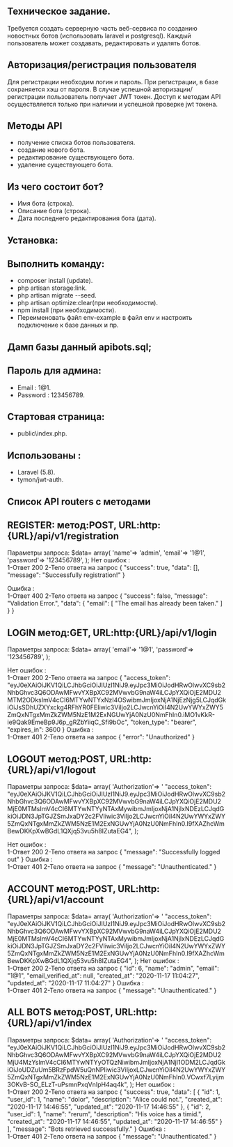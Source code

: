 
## Техническое задание.

Требуется создать серверную часть веб-сервиса по созданию новостных ботов
(использовать laravel и postgresql). 
Каждый пользователь может создавать, редактировать и удалять ботов.

## Авторизация/регистрация пользователя
Для регистрации необходим логин и пароль. 
При регистрации, в базе сохраняется хэш от пароля.
В случае успешной авторизации/регистрации пользователь получает JWT токен. 
Доступ к методам API осуществляется только при наличии и успешной проверке jwt токена.

## Методы API
- получение списка ботов пользователя.
- создание нового бота.
- редактирование существующего бота.
- удаление существующего бота.

## Из чего состоит бот?
- Имя бота (строка).
- Описание бота (строка).
- Дата последнего редактирования бота (дата).

## Установка:
## Выполнить команду: 
- composer install (update).
- php artisan storage:link.
- php artisan migrate --seed.
- php artisan optimize:clear(при необходимости).
- npm install (при необходимости).
- Переименовать файл env-example в файл env и настроить подключение к базе данных и пр.


## Дамп базы данный apibots.sql;


## Пароль для админа:
- Email    : 1@1.
- Password : 123456789.

## Стартовая страница:
- public\index.php.

## Использованы :
- Laravel (5.8).
- tymon/jwt-auth.




## Список API routers с методами

## REGISTER: метод:POST, URL:http:{URL}/api/v1/registration
Параметры запроса:
    $data=  array(
        'name'=> 'admin',
        'email'=> '1@1',
        'password'=> '123456789',
    );
Нет ошибок :    
1-Ответ 200
2-Тело ответа на запрос
{
    "success": true,
    "data": [],
    "message": "Successfully registration!"
}

Ошибка :    
1-Ответ 400
2-Тело ответа на запрос
{
    "success": false,
    "message": "Validation Error.",
    "data": {
        "email": [
            "The email has already been taken."
        ]
    }
}

## LOGIN  метод:GET, URL:http:{URL}/api/v1/login
Параметры запроса:
    $data=  array(
        'email'=> '1@1',
        'password'=> '123456789',
    );
    
Нет ошибок :    
1-Ответ 200
2-Тело ответа на запрос
{
    "access_token": "eyJ0eXAiOiJKV1QiLCJhbGciOiJIUzI1NiJ9.eyJpc3MiOiJodHRwOlwvXC9sb2NhbGhvc3Q6ODAwMFwvYXBpXC92MVwvbG9naW4iLCJpYXQiOjE2MDU2MTM2ODksImV4cCI6MTYwNTYxNzI4OSwibmJmIjoxNjA1NjEzNjg5LCJqdGkiOiJsSDhUZXYxckg4RFhYR0FEIiwic3ViIjo2LCJwcnYiOiI4N2UwYWYxZWY5ZmQxNTgxMmZkZWM5NzE1M2ExNGUwYjA0NzU0NmFhIn0.iMO1vKkR-ie9Qak9EmeBp9J6p_gRZbYiiqC_Sfi9bOc",
    "token_type": "bearer",
    "expires_in": 3600
} 
Ошибка :    
1-Ответ 401
2-Тело ответа на запрос
{
    "error": "Unauthorized"
}

## LOGOUT метод:POST, URL:http:{URL}/api/v1/logout
Параметры запроса:
    $data=  array(
        'Authorization'=> ' "access_token": "eyJ0eXAiOiJKV1QiLCJhbGciOiJIUzI1NiJ9.eyJpc3MiOiJodHRwOlwvXC9sb2NhbGhvc3Q6ODAwMFwvYXBpXC92MVwvbG9naW4iLCJpYXQiOjE2MDU2MjE0MTMsImV4cCI6MTYwNTYyNTAxMywibmJmIjoxNjA1NjIxNDEzLCJqdGkiOiJDN3JpTGJZSmJxaDY2c2FVIiwic3ViIjo2LCJwcnYiOiI4N2UwYWYxZWY5ZmQxNTgxMmZkZWM5NzE1M2ExNGUwYjA0NzU0NmFhIn0.I9fXAZhcWmBewDKKpXwBGdL1QXjq53vu5h8IZutaEG4",
    );
    
Нет ошибок :    
1-Ответ 200
2-Тело ответа на запрос
{
    "message": "Successfully logged out"
}
Ошибка :    
1-Ответ 401
2-Тело ответа на запрос
{
    "message": "Unauthenticated."
}
## ACCOUNT метод:POST, URL:http:{URL}/api/v1/account
Параметры запроса:
    $data=  array(
        'Authorization'=> ' "access_token": "eyJ0eXAiOiJKV1QiLCJhbGciOiJIUzI1NiJ9.eyJpc3MiOiJodHRwOlwvXC9sb2NhbGhvc3Q6ODAwMFwvYXBpXC92MVwvbG9naW4iLCJpYXQiOjE2MDU2MjE0MTMsImV4cCI6MTYwNTYyNTAxMywibmJmIjoxNjA1NjIxNDEzLCJqdGkiOiJDN3JpTGJZSmJxaDY2c2FVIiwic3ViIjo2LCJwcnYiOiI4N2UwYWYxZWY5ZmQxNTgxMmZkZWM5NzE1M2ExNGUwYjA0NzU0NmFhIn0.I9fXAZhcWmBewDKKpXwBGdL1QXjq53vu5h8IZutaEG4",
    );
Нет ошибок :    
1-Ответ 200
2-Тело ответа на запрос
{
    "id": 6,
    "name": "admin",
    "email": "1@1",
    "email_verified_at": null,
    "created_at": "2020-11-17 11:04:27",
    "updated_at": "2020-11-17 11:04:27"
}
Ошибка :    
1-Ответ 401
2-Тело ответа на запрос
{
    "message": "Unauthenticated."
}  

## ALL BOTS метод:POST, URL:http:{URL}/api/v1/index
Параметры запроса:
    $data=  array(
        'Authorization'=> ' "access_token": "eyJ0eXAiOiJKV1QiLCJhbGciOiJIUzI1NiJ9.eyJpc3MiOiJodHRwOlwvXC9sb2NhbGhvc3Q6ODAwMFwvYXBpXC92MVwvbG9naW4iLCJpYXQiOjE2MDU2MjU4MzYsImV4cCI6MTYwNTYyOTQzNiwibmJmIjoxNjA1NjI1ODM2LCJqdGkiOiJoUDZuUm5BRzFpdW5uQnNPIiwic3ViIjoxLCJwcnYiOiI4N2UwYWYxZWY5ZmQxNTgxMmZkZWM5NzE1M2ExNGUwYjA0NzU0NmFhIn0.VCwxf7Lyijm3OKvB-SO_ELzT-uPsmnPxqVnIpH4aq4k",
    );
Нет ошибок :    
1-Ответ 200
2-Тело ответа на запрос
{
    "success": true,
    "data": [
        {
            "id": 1,
            "user_id": 1,
            "name": "dolor",
            "description": "Alice could not.",
            "created_at": "2020-11-17 14:46:55",
            "updated_at": "2020-11-17 14:46:55"
        },
        {
            "id": 2,
            "user_id": 1,
            "name": "rerum",
            "description": "His voice has a timid.",
            "created_at": "2020-11-17 14:46:55",
            "updated_at": "2020-11-17 14:46:55"
        }
    ],
    "message": "Bots retrieved successfully."
}
Ошибка :    
1-Ответ 401
2-Тело ответа на запрос
{
    "message": "Unauthenticated."
} 
